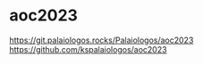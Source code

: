 # aoc2023

https://git.palaiologos.rocks/Palaiologos/aoc2023
https://github.com/kspalaiologos/aoc2023
